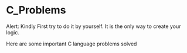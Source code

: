 # C_Problems
Alert:
Kindly First try to do it by yourself. It is the only way to create your logic.

Here are some important C language problems solved
